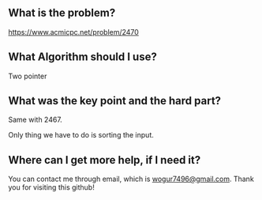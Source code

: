 ## What is the problem?

<https://www.acmicpc.net/problem/2470>

## What Algorithm should I use?

Two pointer

## What was the key point and the hard part?

Same with 2467.

Only thing we have to do is sorting the input.

## Where can I get more help, if I need it?

You can contact me through email, which is wogur7496@gmail.com.
Thank you for visiting this github!
